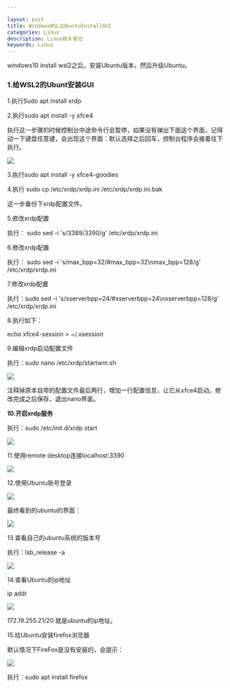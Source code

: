 ```yaml
---

layout: post
title: WindowsWSL2UbuntuInstallGUI
categories: Linux
description: Linux相关笔记
keywords: Linux
---
```

windows10 install wsl2之后，安装Ubuntu版本，然后升级Ubuntu。

### 1.给WSL2的Ubunt安装GUI

1.执行Sudo apt install xrdp

2.执行sudo apt install -y xfce4

执行这一步骤的时候控制台中途命令行会暂停，如果没有弹出下面这个界面，记得动一下键盘任意键，会出现这个界面：默认选择之后回车，控制台程序会接着往下执行。

<img src="https://cs-cn.top/images/posts/linux_gui25.png"/>



3.执行sudo apt install -y xfce4-goodies

4.执行 sudo cp /etc/xrdp/xrdp.ini  /etc/xrdp/xrdp.ini.bak

这一步备份下xrdp配置文件。

5.修改xrdp配置

执行： sudo sed -i 's/3389/3390/g' /etc/xrdp/xrdp.ini

6.修改xrdp配置

执行： sudo sed -i 's/max_bpp=32/#max_bpp=32\nmax_bpp=128/g' /etc/xrdp/xrdp.ini

7.修改xrdp配置

执行：sudo sed -i 's/xserverbpp=24/#xserverbpp=24\nxserverbpp=128/g' /etc/xrdp/xrdp.ini

8.执行如下：

echo xfce4-session > ~/.xsession

9.编辑xrdp启动配置文件

执行：sudo nano /etc/xrdp/startwm.sh

<img src="https://cs-cn.top/images/posts/edit_configure_file836.png"/>

注释掉原本自带的配置文件最后两行，增加一行配置信息，让它从xfce4启动。修改完成之后保存，退出nano界面。

**10.开启xrdp服务**

执行：sudo /etc/init.d/xrdp start

<img src="https://cs-cn.top/images/posts/start_xrdp153.png"/>



11.使用remote desktop连接localhost:3390

<img src="https://cs-cn.top/images/posts/localhost3390_12.png"/>



12.使用Ubuntu账号登录

<img src="https://cs-cn.top/images/posts/Linux_Remote_Login817.png"/>

最终看到的ubuntu的界面：

<img src="https://cs-cn.top/images/posts/remote_LinuxGui343.png"/>



13.查看自己的ubuntu系统的版本号

执行：lsb_release -a

<img src="https://cs-cn.top/images/posts/ubuntu_release_926.png"/>



14.查看Ubuntu的ip地址

 ip addr

<img src="https://cs-cn.top/images/posts/view_ubuntu_ipAdress35.png"/>

172.19.255.21/20 就是ubuntu的ip地址。

15.给Ubuntu安装firefox浏览器

默认情况下FireFox是没有安装的，会提示：

<img src="https://cs-cn.top/images/posts/firefox_noInstall513.png"/>

执行：sudo apt install firefox

### 









